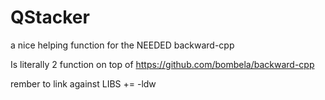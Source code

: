 # QStacker
a nice helping function for the NEEDED backward-cpp

Is literally 2 function on top of https://github.com/bombela/backward-cpp

rember to link against LIBS += -ldw
